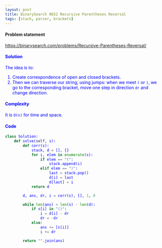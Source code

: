 ```yaml
---
layout: post
title: BinarySearch 0652 Recursive Parentheses Reversal
tags: [stack, parser, brackets]
---
```


#### Problem statement

<a href="https://binarysearch.com/problems/Recursive-Parentheses-Reversal/"> <font color = blue>https://binarysearch.com/problems/Recursive-Parentheses-Reversal/

#### Solution
The idea is to:
1. Create correspondence of open and closed brackets.
2. Then we can traverse our string, using jumps: when we meet `(` or `)`, we go to the corresponding bracket, move one step in direction `dr` and change direction.

#### Complexity
It is `O(n)` for time and space.

#### Code
```python
class Solution:
    def solve(self, s):
        def corr(s):
            stack, d = [], {}
            for i, elem in enumerate(s):
                if elem == "(":
                    stack.append(i)
                elif elem == ")":
                    last = stack.pop()
                    d[i] = last
                    d[last] = i
            return d

        d, ans, dr, i = corr(s), [], 1, 0

        while len(ans) < len(s) - len(d):
            if s[i] in "()":
                i = d[i] - dr
                dr = -dr
            else:
                ans += [s[i]]
                i += dr

        return "".join(ans)	
```
